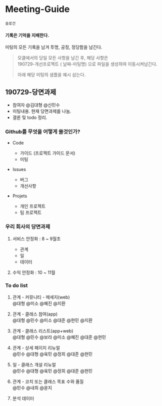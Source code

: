 # Meeting-Guide

`슬로건`

#### 기록은 기억을 지배한다. 

미팅의 모든 기록을 남겨 투명, 공정, 정당함을 남긴다. 

> 모클에서의 당일 모든 사항을 남긴 후, 해당 사항은   
>190729-개선프로젝트 ( 날짜-미팅명) 으로 파일을 생성하여 이동시켜남긴다.       
> 
> 아래 해당 미팅의 샘플을 예시 삼는다.



## **190729-당면과제**

- 참여자 @김대형 @신민수
- 미팅내용. 
  현재 당면과제를 나눔. 
- 결론 및 todo 정리. 

### Github를 무엇을 어떻게 쓸것인가?  

- Code  
  - 가이드 (프로젝트 가이드 문서)
  - 미팅  
  
- Issues  
  - 버그  
  - 개선사항  
  
- Projets  
  - 개인 프로젝트
  - 팀 프로젝트
  
### 우리 회사의 당면과제  

1. 서비스 안정화 : 8 ~ 9월초  
    - 관계
    - 일
    - 데이터
    
1. 수익 안정화 : 10 ~ 11월  

### To do list  

  1. 관계 - 커뮤니티 - 메세지(web)  
  @대형 @미소 @혜진 @지환  
  
  1. 관계 - 클래스 참여(app)  
  @대형 @민수 @미소 @대준 @현민 @지환  
  
  1. 관계 - 클래스 리스트(app+web)  
  @대형 @민수 @보라 @미소 @혜진 @대준 @현민  
  
  1. 관계 - 상세 페이지 리뉴얼  
  @민수 @대형 @육민 @정희 @대준 @현민  
  
  1. 일 - 클래스 개설 리뉴얼  
  @민수 @대형 @육민 @정희 @대준 @현민  
  
  1. 관계 - 코치 또는 클래스 목표 수와 품질  
  @민수 @내희 @윤지  
  
  1. 분석 데이터  
 




